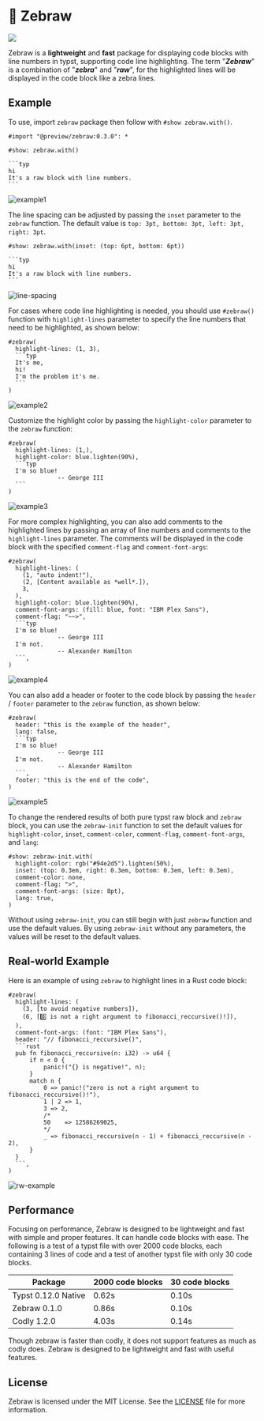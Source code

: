 # 🦓 Zebraw

<a href="https://typst.app/universe/package/zebraw">
<img src="https://img.shields.io/badge/dynamic/xml?url=https%3A%2F%2Ftypst.app%2Funiverse%2Fpackage%2Fzebraw&query=%2Fhtml%2Fbody%2Fdiv%2Fmain%2Fdiv%5B2%5D%2Faside%2Fsection%5B2%5D%2Fdl%2Fdd%5B3%5D&logo=typst&label=Universe&color=%2339cccc" />
</a>

Zebraw is a **lightweight** and **fast** package for displaying code blocks with line numbers in typst, supporting code line highlighting. The term "_**Zebraw**_" is a combination of "**_zebra_**" and "**_raw_**", for the highlighted lines will be displayed in the code block like a zebra lines.

## Example

To use, import `zebraw` package then follow with `#show zebraw.with()`.

````typ
#import "@preview/zebraw:0.3.0": *

#show: zebraw.with()

```typ
hi
It's a raw block with line numbers.
```
````

![example1](assets/example1.svg)

The line spacing can be adjusted by passing the `inset` parameter to the `zebraw` function. The default value is `top: 3pt, bottom: 3pt, left: 3pt, right: 3pt`.

````typ
#show: zebraw.with(inset: (top: 6pt, bottom: 6pt))

```typ
hi
It's a raw block with line numbers.
```
````

![line-spacing](assets/line-spacing.svg)

For cases where code line highlighting is needed, you should use `#zebraw()` function with `highlight-lines` parameter to specify the line numbers that need to be highlighted, as shown below:

````typ
#zebraw(
  highlight-lines: (1, 3),
  ```typ
  It's me,
  hi!
  I'm the problem it's me.
  ```
)
````

![example2](assets/example4.svg)

Customize the highlight color by passing the `highlight-color` parameter to the `zebraw` function:

````typ
#zebraw(
  highlight-lines: (1,),
  highlight-color: blue.lighten(90%),
  ```typ
  I'm so blue!
              -- George III
  ```
)
````

![example3](assets/example5.svg)

For more complex highlighting, you can also add comments to the highlighted lines by passing an array of line numbers and comments to the `highlight-lines` parameter. The comments will be displayed in the code block with the specified `comment-flag` and `comment-font-args`:

````typ
#zebraw(
  highlight-lines: (
    (1, "auto indent!"),
    (2, [Content available as *well*.]),
    3,
  ),
  highlight-color: blue.lighten(90%),
  comment-font-args: (fill: blue, font: "IBM Plex Sans"),
  comment-flag: "~~>",
  ```typ
  I'm so blue!
              -- George III
  I'm not.
              -- Alexander Hamilton
  ```,
)
````

![example4](assets/example6.svg)

You can also add a header or footer to the code block by passing the `header` / `footer` parameter to the `zebraw` function, as shown below:

````typ
#zebraw(
  header: "this is the example of the header",
  lang: false,
  ```typ
  I'm so blue!
              -- George III
  I'm not.
              -- Alexander Hamilton
  ```,
  footer: "this is the end of the code",
)
````

![example5](assets/example7.svg)

To change the rendered results of both pure typst raw block and `zebraw` block, you can use the `zebraw-init` function to set the default values for `highlight-color`, `inset`, `comment-color`, `comment-flag`, `comment-font-args`, and `lang`:

```typ
#show: zebraw-init.with(
  highlight-color: rgb("#94e2d5").lighten(50%),
  inset: (top: 0.3em, right: 0.3em, bottom: 0.3em, left: 0.3em),
  comment-color: none,
  comment-flag: ">",
  comment-font-args: (size: 8pt),
  lang: true,
)
```

Without using `zebraw-init`, you can still begin with just `zebraw` function and use the default values. By using `zebraw-init` without any parameters, the values will be reset to the default values.

## Real-world Example

Here is an example of using `zebraw` to highlight lines in a Rust code block:

````typ
#zebraw(
  highlight-lines: (
    (3, [to avoid negative numbers]),
    (6, [0️⃣ is not a right argument to fibonacci_reccursive()!]),
  ),
  comment-font-args: (font: "IBM Plex Sans"),
  header: "// fibonacci_reccursive()",
  ```rust
  pub fn fibonacci_reccursive(n: i32) -> u64 {
      if n < 0 {
          panic!("{} is negative!", n);
      }
      match n {
          0 => panic!("zero is not a right argument to fibonacci_reccursive()!"),
          1 | 2 => 1,
          3 => 2,
          /*
          50    => 12586269025,
          */
          _ => fibonacci_reccursive(n - 1) + fibonacci_reccursive(n - 2),
      }
  }
  ```,
)
````

![rw-example](assets/example8.svg)

## Performance

Focusing on performance, Zebraw is designed to be lightweight and fast with simple and proper features. It can handle code blocks with ease. The following is a test of a typst file with over 2000 code blocks, each containing 3 lines of code and a test of another typst file with only 30 code blocks.

| Package             | 2000 code blocks | 30 code blocks |
| ------------------- | ---------------- | -------------- |
| Typst 0.12.0 Native | 0.62s            | 0.10s          |
| Zebraw 0.1.0        | 0.86s            | 0.10s          |
| Codly 1.2.0         | 4.03s            | 0.14s          |

Though zebraw is faster than codly, it does not support features as much as codly does. Zebraw is designed to be lightweight and fast with useful features.

## License

Zebraw is licensed under the MIT License. See the [LICENSE](LICENSE) file for more information.
